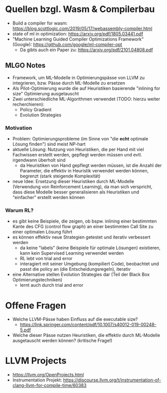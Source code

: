 # Quellen bzgl. Wasm & Compilerbau #

- Build a compiler for wasm: https://blog.scottlogic.com/2019/05/17/webassembly-compiler.html
- state of ml in optimization: https://arxiv.org/pdf/1805.03441.pdf
- "Machine Learning Guided Compiler Optimizations Framework" (Google):
	https://github.com/google/ml-compiler-opt
	- Da gibts auch ein Paper zu: https://arxiv.org/pdf/2101.04808.pdf

## MLGO Notes ##

- Framework, um ML-Modelle in Optimierungspässe von LLVM
zu integrieren, bzw. Pässe durch ML-Modelle zu ersetzen
- Als Pilot-Optimierung wurde die auf Heuristiken basierende
"inlining for size" Optimierung ausgetauscht
- Zwei unterschiedliche ML-Algorithmen verwendet (TODO: hierzu weiter recherchieren):
	- Policy Gradient
	- Evolution Strategies

### Motivation ###

- Problem: Optimierungsprobleme (im Sinne von "die **echt** optimale Lösung finden")
sind meist NP-hart
- aktuelle Lösung: Nutzung von Heuristiken, die per Hand mit viel Fachwissen erstellt
werden, gepflegt werden müssen und evtl. irgendwann überholt sind
	- da Heuristiken von Hand gepflegt werden müssen, ist die Anzahl der Parameter, die effektiv
	in Heuristik verwendet werden können, begrenzt (stark steigende Komplexität)
- neue Idee: Ersetzung dieser Heuristiken durch ML-Modelle (Verwendung von Reinforcement Learning),
da man sich verspricht, dass diese Modelle besser generalisieren als
Heuristiken und "einfacher" erstellt werden können

### Warum RL? ###

- es gibt keine Beispiele, die zeigen, ob bspw. inlining einer bestimmten Kante
des CFG (control flow graph) an einer bestimmten Call Site zu einer optimalen Lösung führt
- es können effektiv neue Strategien getestet und iterativ verbessert werden
	- da keine "labels" (keine Beispiele für optimale Lösungen) existieren,
	kann kein Supervised Learning verwendet werden
	- RL lebt von trial and error
	- interagiert mit seiner Umgebung (kompiliert Code), beobachtet und passt die
	policy an (die Entscheidungsregeln), iterativ
- eine Alternative stellen Evolution Strategies dar (Teil der Black Box Optimierungstechniken)
	- lernt auch durch trial and error

# Offene Fragen #

- Welche LLVM-Pässe haben Einfluss auf die executable size?
	- https://link.springer.com/content/pdf/10.1007/s40012-019-00248-5.pdf
- Welche dieser Pässe nutzen Heuristiken, die effektiv durch
ML-Modelle ausgetauscht werden können? (kritische Frage!)



# LLVM Projects #

- https://llvm.org/OpenProjects.html
- Instrumentation Projekt: https://discourse.llvm.org/t/instrumentation-of-clang-llvm-for-compile-time/60383
